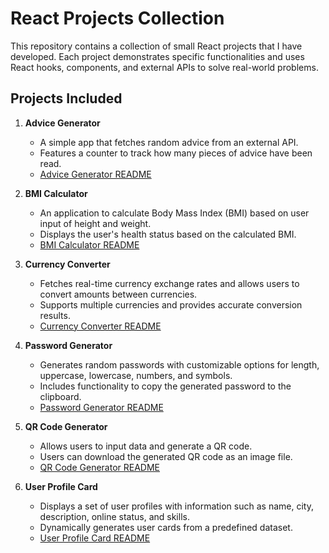 # React Projects Collection

This repository contains a collection of small React projects that I have developed. Each project demonstrates specific functionalities and uses React hooks, components, and external APIs to solve real-world problems.

## Projects Included

1. **Advice Generator**
   - A simple app that fetches random advice from an external API.
   - Features a counter to track how many pieces of advice have been read.
   - [Advice Generator README](./Advice-Generator/README.md)

2. **BMI Calculator**
   - An application to calculate Body Mass Index (BMI) based on user input of height and weight.
   - Displays the user's health status based on the calculated BMI.
   - [BMI Calculator README](./BMI-Calculator/README.md)

3. **Currency Converter**
   - Fetches real-time currency exchange rates and allows users to convert amounts between currencies.
   - Supports multiple currencies and provides accurate conversion results.
   - [Currency Converter README](./Currency-Convertor/README.md)

4. **Password Generator**
   - Generates random passwords with customizable options for length, uppercase, lowercase, numbers, and symbols.
   - Includes functionality to copy the generated password to the clipboard.
   - [Password Generator README](./Password-Generator/README.md)

5. **QR Code Generator**
   - Allows users to input data and generate a QR code.
   - Users can download the generated QR code as an image file.
   - [QR Code Generator README](./QR-Code-Generator/README.md)

6. **User Profile Card**
   - Displays a set of user profiles with information such as name, city, description, online status, and skills.
   - Dynamically generates user cards from a predefined dataset.
   - [User Profile Card README](./User-Profile-Card/README.md)

